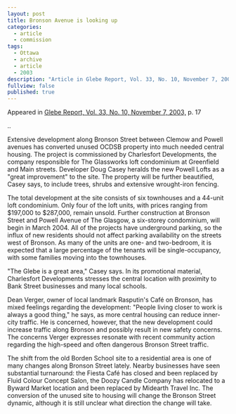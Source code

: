 ```yaml
---
layout: post
title: Bronson Avenue is looking up
categories: 
  - article
  - commission
tags: 
  - Ottawa
  - archive
  - article
  - 2003
description: "Article in Glebe Report, Vol. 33, No. 10, November 7, 2003"
fullview: false
published: true
---
```


Appeared in [Glebe Report, Vol. 33, No. 10, November 7, 2003,](http://www.glebereport.ca/Archives/Glebe_Report_2003_11_07_v33_n10.pdf) p. 17

..

Extensive development along Bronson Street between Clemow and Powell avenues has converted unused OCDSB property into much needed central housing. The project is commissioned by Charlesfort Developments, the company responsible for The Glassworks loft condominium at Greenfield and Main streets. Developer Doug Casey heralds the new Powell Lofts as a "great improvement" to the site. The property will be further beautified, Casey says, to include trees, shrubs and extensive wrought-iron fencing.

The total development at the site consists of six townhouses and a 44-unit loft condominium. Only four of the loft units, with prices ranging from $197,000 to $287,000, remain unsold. Further construction at Bronson Street and Powell Avenue of The Glasgow, a six-storey condominium, will begin in March 2004. All of the projects have underground parking, so the influx of new residents should not affect parking availability on the streets west of Bronson. As many of the units are one- and two-bedroom, it is expected that a large percentage of the tenants will be single-occupancy, with some families moving into the townhouses.

"The Glebe is a great area," Casey says. In its promotional material, Charlesfort Developments stresses the central location with proximity to Bank Street businesses and many local schools.

Dean Verger, owner of local landmark Rasputin's Café on Bronson, has mixed feelings regarding the development: "People living closer to work is always a good thing," he says, as more central housing can reduce inner-city traffic. He is concerned, however, that the new development could increase traffic along Bronson and possibly result in new safety concerns. The concerns Verger expresses resonate with recent community action regarding the high-speed and often dangerous Bronson Street traffic.

The shift from the old Borden School site to a residential area is one of many changes along Bronson Street lately. Nearby businesses have seen substantial turnaround: the Fiesta Café has closed and been replaced by Fluid Colour Concept Salon, the Doozy Candle Company has relocated to a Byward Market location and been replaced by Midearth Travel Inc. The conversion of the unused site to housing will change the Bronson Street dynamic, although it is still unclear what direction the change will take.